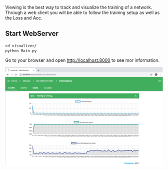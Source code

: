 
Viewing is the best way to track and visualize the training of a network. Through a web client you will be able to follow the training setup as well as the Loss and Acc.

## Start WebServer

    cd visualizer/
    python Main.py
    
Go to your browser and open [http://localhost:8000](http://localhost:8000) to see mor information.


![Screenshot](../images/visualizer.png)